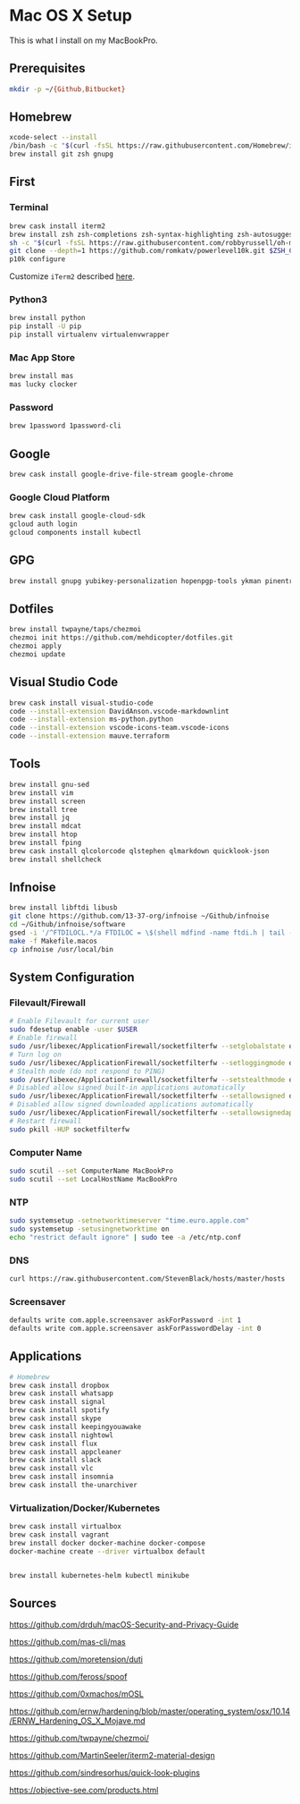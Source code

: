 # Mac OS X Setup

This is what I install on my MacBookPro.

## Prerequisites

```sh
mkdir -p ~/{Github,Bitbucket}
```

## Homebrew

```sh
xcode-select --install
/bin/bash -c "$(curl -fsSL https://raw.githubusercontent.com/Homebrew/install/master/install.sh)"
brew install git zsh gnupg
```

## First

### Terminal

```sh
brew cask install iterm2
brew install zsh zsh-completions zsh-syntax-highlighting zsh-autosuggestions
sh -c "$(curl -fsSL https://raw.githubusercontent.com/robbyrussell/oh-my-zsh/master/tools/install.sh)"
git clone --depth=1 https://github.com/romkatv/powerlevel10k.git $ZSH_CUSTOM/themes/powerlevel10k
p10k configure
```

Customize `iTerm2` described [here](<https://github.com/MartinSeeler/iterm2-material-design>).

### Python3

```sh
brew install python
pip install -U pip
pip install virtualenv virtualenvwrapper
```

### Mac App Store

```sh
brew install mas
mas lucky clocker
```

### Password

```sh
brew 1password 1password-cli
```

## Google

```sh
brew cask install google-drive-file-stream google-chrome
```

### Google Cloud Platform

```sh
brew cask install google-cloud-sdk
gcloud auth login
gcloud components install kubectl
```

## GPG

```sh
brew install gnupg yubikey-personalization hopenpgp-tools ykman pinentry-mac
```

## Dotfiles

```sh
brew install twpayne/taps/chezmoi
chezmoi init https://github.com/mehdicopter/dotfiles.git
chezmoi apply
chezmoi update
```

## Visual Studio Code

```sh
brew cask install visual-studio-code
code --install-extension DavidAnson.vscode-markdownlint
code --install-extension ms-python.python
code --install-extension vscode-icons-team.vscode-icons
code --install-extension mauve.terraform
```

## Tools

```sh
brew install gnu-sed
brew install vim
brew install screen
brew install tree
brew install jq
brew install mdcat
brew install htop
brew install fping
brew cask install qlcolorcode qlstephen qlmarkdown quicklook-json
brew install shellcheck
```

## Infnoise

```sh
brew install libftdi libusb
git clone https://github.com/13-37-org/infnoise ~/Github/infnoise
cd ~/Github/infnoise/software
gsed -i '/^FTDILOCL.*/a FTDILOC = \$(shell mdfind -name ftdi.h | tail -n 1)' Makefile.macos
make -f Makefile.macos
cp infnoise /usr/local/bin
```



## System Configuration

### Filevault/Firewall

```sh
# Enable Filevault for current user
sudo fdesetup enable -user $USER
# Enable firewall
sudo /usr/libexec/ApplicationFirewall/socketfilterfw --setglobalstate on
# Turn log on
sudo /usr/libexec/ApplicationFirewall/socketfilterfw --setloggingmode on
# Stealth mode (do not respond to PING)
sudo /usr/libexec/ApplicationFirewall/socketfilterfw --setstealthmode on
# Disabled allow signed built-in applications automatically
sudo /usr/libexec/ApplicationFirewall/socketfilterfw --setallowsigned off
# Disabled allow signed downloaded applications automatically
sudo /usr/libexec/ApplicationFirewall/socketfilterfw --setallowsignedapp off
# Restart firewall
sudo pkill -HUP socketfilterfw
```

### Computer Name

```sh
sudo scutil --set ComputerName MacBookPro
sudo scutil --set LocalHostName MacBookPro
```

### NTP

```sh
sudo systemsetup -setnetworktimeserver "time.euro.apple.com"
sudo systemsetup -setusingnetworktime on
echo "restrict default ignore" | sudo tee -a /etc/ntp.conf
```

### DNS

```sh
curl https://raw.githubusercontent.com/StevenBlack/hosts/master/hosts | sudo tee -a /etc/hosts
```

### Screensaver

```sh
defaults write com.apple.screensaver askForPassword -int 1
defaults write com.apple.screensaver askForPasswordDelay -int 0
```

## Applications

```sh
# Homebrew
brew cask install dropbox
brew cask install whatsapp
brew cask install signal
brew cask install spotify
brew cask install skype
brew cask install keepingyouawake
brew cask install nightowl
brew cask install flux
brew cask install appcleaner
brew cask install slack
brew cask install vlc
brew cask install insomnia
brew cask install the-unarchiver
```

### Virtualization/Docker/Kubernetes

```sh
brew cask install virtualbox
brew cask install vagrant
brew install docker docker-machine docker-compose
docker-machine create --driver virtualbox default


brew install kubernetes-helm kubectl minikube
```

## Sources

<https://github.com/drduh/macOS-Security-and-Privacy-Guide>

<https://github.com/mas-cli/mas>

<https://github.com/moretension/duti>

<https://github.com/feross/spoof>

<https://github.com/0xmachos/mOSL>

<https://github.com/ernw/hardening/blob/master/operating_system/osx/10.14/ERNW_Hardening_OS_X_Mojave.md>

<https://github.com/twpayne/chezmoi/>

<https://github.com/MartinSeeler/iterm2-material-design>

<https://github.com/sindresorhus/quick-look-plugins>

<https://objective-see.com/products.html>
